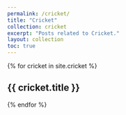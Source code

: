 ```yaml
---
permalink: /cricket/
title: "Cricket"
collection: cricket
excerpt: "Posts related to Cricket."
layout: collection
toc: true
---
```

{% for cricket in site.cricket %}
  <h2>{{ cricket.title }}</h2>
{% endfor %}